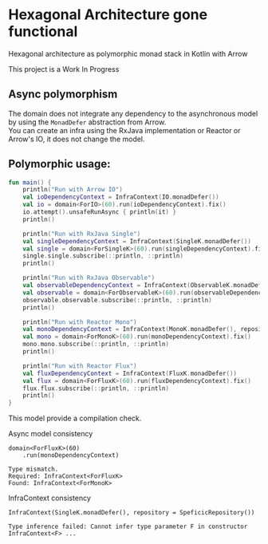 # Hexagonal Architecture gone functional

Hexagonal architecture as polymorphic monad stack in Kotlin with Arrow

This project is a Work In Progress


## Async polymorphism

The domain does not integrate any dependency to the asynchronous model by using the `MonadDefer` abstraction from Arrow.  
You can create an infra using the RxJava implementation or Reactor or Arrow's IO, it does not change the model.


## Polymorphic usage:

```kotlin
fun main() {
    println("Run with Arrow IO")
    val ioDependencyContext = InfraContext(IO.monadDefer())
    val io = domain<ForIO>(60).run(ioDependencyContext).fix()
    io.attempt().unsafeRunAsync { println(it) }
    println()

    println("Run with RxJava Single")
    val singleDependencyContext = InfraContext(SingleK.monadDefer())
    val single = domain<ForSingleK>(60).run(singleDependencyContext).fix()
    single.single.subscribe(::println, ::println)
    println()

    println("Run with RxJava Observable")
    val observableDependencyContext = InfraContext(ObservableK.monadDefer())
    val observable = domain<ForObservableK>(60).run(observableDependencyContext).fix()
    observable.observable.subscribe(::println, ::println)
    println()

    println("Run with Reactor Mono")
    val monoDependencyContext = InfraContext(MonoK.monadDefer(), repository = SpeficicRepository())
    val mono = domain<ForMonoK>(60).run(monoDependencyContext).fix()
    mono.mono.subscribe(::println, ::println)
    println()

    println("Run with Reactor Flux")
    val fluxDependencyContext = InfraContext(FluxK.monadDefer())
    val flux = domain<ForFluxK>(60).run(fluxDependencyContext).fix()
    flux.flux.subscribe(::println, ::println)
    println()
}
```

This model provide a compilation check.


Async model consistency
```
domain<ForFluxK>(60)
    .run(monoDependencyContext)
```

```
Type mismatch.
Required: InfraContext<ForFluxK>
Found: InfraContext<ForMonoK>
```


InfraContext consistency
```
InfraContext(SingleK.monadDefer(), repository = SpeficicRepository())
```
```
Type inference failed: Cannot infer type parameter F in constructor InfraContext<F> ...
```

